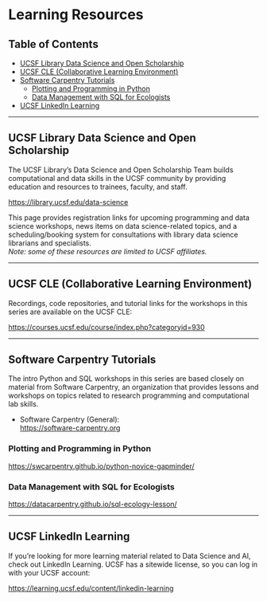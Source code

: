 # Learning Resources

## Table of Contents
- [UCSF Library Data Science and Open Scholarship](#ucsf-library-data-science-and-open-scholarship)
- [UCSF CLE (Collaborative Learning Environment)](#ucsf-cle-collaborative-learning-environment)
- [Software Carpentry Tutorials](#software-carpentry-tutorials)
  - [Plotting and Programming in Python](#plotting-and-programming-in-python)
  - [Data Management with SQL for Ecologists](#data-management-with-sql-for-ecologists)
- [UCSF LinkedIn Learning](#ucsf-linkedin-learning)

---

## UCSF Library Data Science and Open Scholarship

The UCSF Library’s Data Science and Open Scholarship Team builds computational and data skills in the UCSF community by providing education and resources to trainees, faculty, and staff.

<https://library.ucsf.edu/data-science>

This page provides registration links for upcoming programming and data science workshops, news items on data science-related topics, and a scheduling/booking system for consultations with library data science librarians and specialists.  
*Note: some of these resources are limited to UCSF affiliates.*

---

## UCSF CLE (Collaborative Learning Environment)

Recordings, code repositories, and tutorial links for the workshops in this series are available on the UCSF CLE:

<https://courses.ucsf.edu/course/index.php?categoryid=930>

---

## Software Carpentry Tutorials

The intro Python and SQL workshops in this series are based closely on material from Software Carpentry, an organization that provides lessons and workshops on topics related to research programming and computational lab skills.

- Software Carpentry (General):  
  <https://software-carpentry.org>

### Plotting and Programming in Python
<https://swcarpentry.github.io/python-novice-gapminder/>

### Data Management with SQL for Ecologists
<https://datacarpentry.github.io/sql-ecology-lesson/>

---

## UCSF LinkedIn Learning

If you’re looking for more learning material related to Data Science and AI, check out LinkedIn Learning. UCSF has a sitewide license, so you can log in with your UCSF account:

<https://learning.ucsf.edu/content/linkedin-learning>
